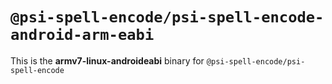 # `@psi-spell-encode/psi-spell-encode-android-arm-eabi`

This is the **armv7-linux-androideabi** binary for `@psi-spell-encode/psi-spell-encode`
